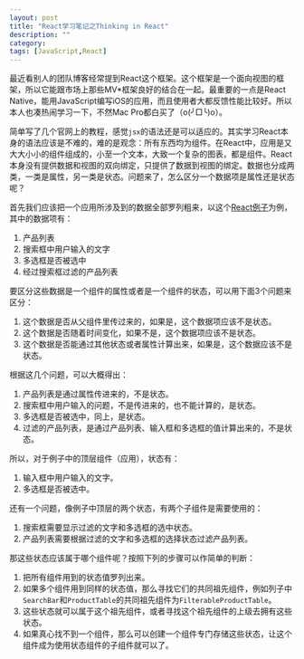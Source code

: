 ```yaml
---
layout: post
title: "React学习笔记之Thinking in React"
description: ""
category: 
tags: [JavaScript,React]
---
```


最近看别人的团队博客经常提到React这个框架。这个框架是一个面向视图的框架，所以它能跟市场上那些MV*框架良好的结合在一起。最重要的一点是React Native，能用JavaScript编写iOS的应用，而且使用者大都反馈性能比较好。所以本人也凑热闹学习一下，不然Mac Pro都白买了（o(╯□╰)o）。

简单写了几个官网上的教程，感觉`jsx`的语法还是可以适应的。其实学习React本身的语法应该是不难的，难的是观念：所有东西均为组件。在React中，应用是又大大小小的组件组成的，小至一个文本，大致一个复杂的图表，都是组件。React本身没有提供数据和视图的双向绑定，只提供了数据到视图的绑定。数据也分成两类，一类是属性，另一类是状态。问题来了，怎么区分一个数据项是属性还是状态呢？

首先我们应该把一个应用所涉及到的数据全部罗列粗来，以这个[React例子](http://maizhiying.github.io/projects/js/thinking-in-react/index.html)为例，其中的数据项有：

1. 产品列表
2. 搜索框中用户输入的文字
3. 多选框是否被选中
4. 经过搜索框过滤的产品列表

要区分这些数据是一个组件的属性或者是一个组件的状态，可以用下面3个问题来区分：

1. 这个数据是否从父组件里传过来的，如果是，这个数据项应该不是状态。
2. 这个数据是否随着时间变化，如果不是，这个数据项应该不是状态。
3. 这个数据是否能通过其他状态或者属性计算出来，如果是，这个数据应该不是状态。

根据这几个问题，可以大概得出：

1. 产品列表是通过属性传进来的，不是状态。
2. 搜索框中用户输入的问题，不是传进来的，也不能计算的，是状态。
3. 多选框是否被选中，同上，是状态。
4. 过滤的产品列表，是通过产品列表、输入框和多选框的值计算出来的，不是状态。

所以，对于例子中的顶层组件（应用），状态有：

1. 输入框中用户输入的文字。
2. 多选框是否被选中。

还有一个问题，像例子中顶层的两个状态，有两个子组件是需要使用的：

1. 搜索框需要显示过滤的文字和多选框的选中状态。
2. 产品列表需要根据过滤的文字和多选框的选择状态过滤产品列表。

那这些状态应该属于哪个组件呢？按照下列的步骤可以作简单的判断：

1. 把所有组件用到的状态值罗列出来。
2. 如果多个组件用到同样的状态值，那么寻找它们的共同祖先组件，例如列子中`SearchBar`和`ProductTable`的共同祖先组件为`FilterableProductTable`。
3. 这些状态就可以属于这个祖先组件，或者寻找这个祖先组件的上级去拥有这些状态。
4. 如果真心找不到一个组件，那么可以创建一个组件专门存储这些状态，让这个组件成为使用状态组件的子组件就可以了。
